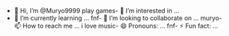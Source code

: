 - 👋 Hi, I’m @Muryo9999
play games- 👀 I’m interested in ...
- 🌱 I’m currently learning ...
fnf- 💞️ I’m looking to collaborate on ...
muryo- 📫 How to reach me ...
i love music- 😄 Pronouns: ...
  fnf- ⚡ Fun fact: ...

<!---
Muryo9999/Muryo9999 is a ✨ special ✨ repository because its `README.md` (this file) appears on your GitHub profile.
You can click the Preview link to take a look at your changes.
--->
